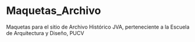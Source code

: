 Maquetas_Archivo
================

Maquetas para el sitio de Archivo Histórico JVA, perteneciente a la Escuela de Arquitectura y Diseño, PUCV
